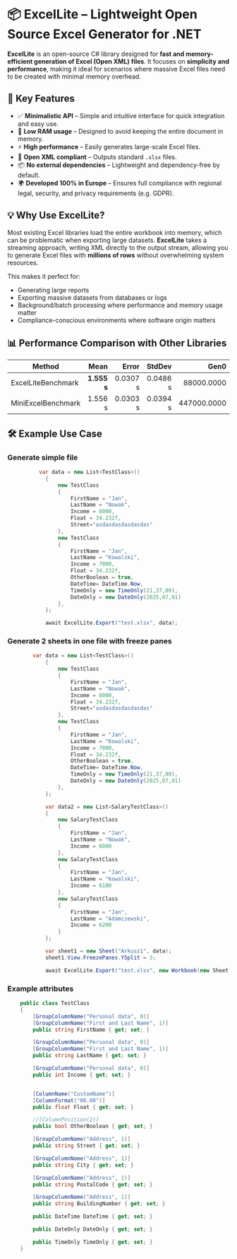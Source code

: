 # 📦 ExcelLite – Lightweight Open Source Excel Generator for .NET

**ExcelLite** is an open-source C# library designed for **fast and memory-efficient generation of Excel (Open XML) files**. It focuses on **simplicity and performance**, making it ideal for scenarios where massive Excel files need to be created with minimal memory overhead.

## 🚀 Key Features

- ✅ **Minimalistic API** – Simple and intuitive interface for quick integration and easy use.
- 🧠 **Low RAM usage** – Designed to avoid keeping the entire document in memory.
- ⚡ **High performance** – Easily generates large-scale Excel files.
- 📄 **Open XML compliant** – Outputs standard `.xlsx` files.
- 📦 **No external dependencies** – Lightweight and dependency-free by default.
- 🌍 **Developed 100% in Europe** – Ensures full compliance with regional legal, security, and privacy requirements (e.g. GDPR).

## 💡 Why Use ExcelLite?

Most existing Excel libraries load the entire workbook into memory, which can be problematic when exporting large datasets. **ExcelLite** takes a streaming approach, writing XML directly to the output stream, allowing you to generate Excel files with **millions of rows** without overwhelming system resources.

This makes it perfect for:

- Generating large reports
- Exporting massive datasets from databases or logs
- Background/batch processing where performance and memory usage matter
- Compliance-conscious environments where software origin matters

## 📊 Performance Comparison with Other Libraries
| Method             | Mean    | Error    | StdDev   | Gen0        | Gen1      | Gen2      | Allocated |
|------------------- |--------:|---------:|---------:|------------:|----------:|----------:|----------:|
| ExcelLiteBenchmark | **1.555 s** | 0.0307 s | 0.0486 s |  88000.0000 | 2000.0000 | 2000.0000 | **140.74 MB** |
| MiniExcelBenchmark | 1.556 s | 0.0303 s | 0.0394 s | 447000.0000 | 3000.0000 | 3000.0000 | 700.44 MB |

## 🛠 Example Use Case
### Generate simple file
```csharp
          var data = new List<TestClass>()
            {
                new TestClass
                {
                    FirstName = "Jan",
                    LastName = "Nowak",
                    Income = 6000,
                    Float = 34.232f,
                    Street="asdasdasdasdasdas"
                },
                new TestClass
                {
                    FirstName = "Jan",
                    LastName = "Kowalski",
                    Income = 7000,
                    Float = 34.232f,
                    OtherBoolean = true,
                    DateTime= DateTime.Now,
                    TimeOnly = new TimeOnly(21,37,00),
                    DateOnly = new DateOnly(2025,07,01)
                },
            };

            await ExcelLite.Export("test.xlsx", data);
```

### Generate 2 sheets in one file with freeze panes
```csharp
        var data = new List<TestClass>()
            {
                new TestClass
                {
                    FirstName = "Jan",
                    LastName = "Nowak",
                    Income = 6000,
                    Float = 34.232f,
                    Street="asdasdasdasdasdas"
                },
                new TestClass
                {
                    FirstName = "Jan",
                    LastName = "Kowalski",
                    Income = 7000,
                    Float = 34.232f,
                    OtherBoolean = true,
                    DateTime= DateTime.Now,
                    TimeOnly = new TimeOnly(21,37,00),
                    DateOnly = new DateOnly(2025,07,01)
                },
            };

            var data2 = new List<SalaryTestClass>()
            {
                new SalaryTestClass
                {
                    FirstName = "Jan",
                    LastName = "Nowak",
                    Income = 6000
                },
                new SalaryTestClass
                {
                    FirstName = "Jan",
                    LastName = "Kowalski",
                    Income = 6100
                },
                new SalaryTestClass
                {
                    FirstName = "Jan",
                    LastName = "Adamczewski",
                    Income = 6200
                }
            };

            var sheet1 = new Sheet("Arkusz1", data);
            sheet1.View.FreezePanes.YSplit = 3;

            await ExcelLite.Export("test.xlsx", new Workbook(new Sheet[] { new Sheet("Salary", data2), sheet1  }));
```

### Example attributes
```csharp
    public class TestClass
    {
        [GroupColumnName("Personal data", 0)]
        [GroupColumnName("First and Last Name", 1)]
        public string FirstName { get; set; }

        [GroupColumnName("Personal data", 0)]
        [GroupColumnName("First and Last Name", 1)]
        public string LastName { get; set; }

        [GroupColumnName("Personal data", 0)]
        public int Income { get; set; }


        [ColumnName("CustomName")]
        [ColumnFormat("00.00")]
        public float Float { get; set; }

        //[ColumnPosition(2)]
        public bool OtherBoolean { get; set; }

        [GroupColumnName("Address", 1)]
        public string Street { get; set; }

        [GroupColumnName("Address", 1)]
        public string City { get; set; }

        [GroupColumnName("Address", 1)]
        public string PostalCode { get; set; }

        [GroupColumnName("Address", 1)]
        public string BuildingNumber { get; set; }

        public DateTime DateTime { get; set; }

        public DateOnly DateOnly { get; set; }

        public TimeOnly TimeOnly { get; set; }
    }
```
